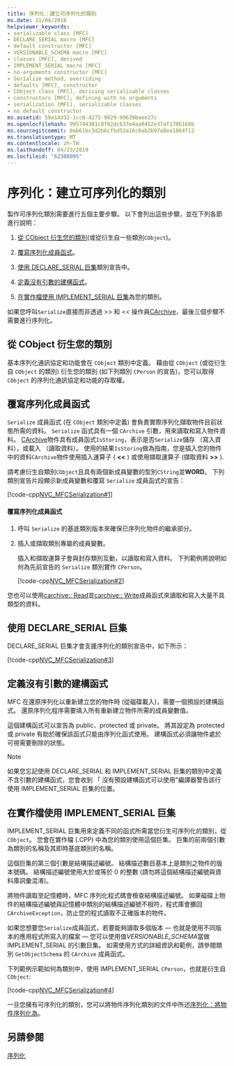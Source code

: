 ```yaml
---
title: 序列化：建立可序列化的類別
ms.date: 11/04/2016
helpviewer_keywords:
- serializable class [MFC]
- DECLARE_SERIAL macro [MFC]
- default constructor [MFC]
- VERSIONABLE_SCHEMA macro [MFC]
- classes [MFC], derived
- IMPLEMENT_SERIAL macro [MFC]
- no-arguments constructor [MFC]
- Serialize method, overriding
- defaults [MFC], constructor
- CObject class [MFC], deriving serializable classes
- constructors [MFC], defining with no arguments
- serialization [MFC], serializable classes
- no default constructor
ms.assetid: 59a14d32-1cc8-4275-9829-99639beee27c
ms.openlocfilehash: 995744381c8f82dc637e4aa0452e37af170b168b
ms.sourcegitcommit: 0ab61bc3d2b6cfbd52a16c6ab2b97a8ea1864f12
ms.translationtype: MT
ms.contentlocale: zh-TW
ms.lasthandoff: 04/23/2019
ms.locfileid: "62308095"
---
```

# <a name="serialization-making-a-serializable-class"></a>序列化：建立可序列化的類別

製作可序列化類別需要進行五個主要步驟。 以下會列出這些步驟，並在下列各節進行說明：

1. [從 CObject 衍生您的類別](#_core_deriving_your_class_from_cobject)(或從衍生自一些類別`CObject`)。

1. [覆寫序列化成員函式](#_core_overriding_the_serialize_member_function)。

1. [使用 DECLARE_SERIAL 巨集](#_core_using_the_declare_serial_macro)類別宣告中。

1. [定義沒有引數的建構函式](#_core_defining_a_constructor_with_no_arguments)。

1. [在實作檔使用 IMPLEMENT_SERIAL 巨集](#_core_using_the_implement_serial_macro_in_the_implementation_file)為您的類別。

如果您呼叫`Serialize`直接而非透過 >> 和 << 操作員[CArchive](../mfc/reference/carchive-class.md)，最後三個步驟不需要進行序列化。

##  <a name="_core_deriving_your_class_from_cobject"></a> 從 CObject 衍生您的類別

基本序列化通訊協定和功能會在 `CObject` 類別中定義。 藉由從 `CObject` (或從衍生自 `CObject` 的類別) 衍生您的類別 (如下列類別 `CPerson` 的宣告)，您可以取得 `CObject` 的序列化通訊協定和功能的存取權。

##  <a name="_core_overriding_the_serialize_member_function"></a> 覆寫序列化成員函式

`Serialize` 成員函式 (在 `CObject` 類別中定義) 會負責實際序列化擷取物件目前狀態所需的資料。 `Serialize` 函式具有一個 `CArchive` 引數，用來讀取和寫入物件資料。 [CArchive](../mfc/reference/carchive-class.md)物件具有成員函式`IsStoring`，表示是否`Serialize`儲存 （寫入資料），或載入 （讀取資料）。 使用的結果`IsStoring`做為指南，您是插入您的物件中的資料`CArchive`物件使用插入運算子 ( **<\<** ) 或使用擷取運算子 (擷取資料 **>>** ).

請考慮衍生自類別`CObject`且具有兩個新成員變數的型別`CString`並**WORD**。 下列類別宣告片段顯示新成員變數和覆寫 `Serialize` 成員函式的宣告：

[!code-cpp[NVC_MFCSerialization#1](../mfc/codesnippet/cpp/serialization-making-a-serializable-class_1.h)]

#### <a name="to-override-the-serialize-member-function"></a>覆寫序列化成員函式

1. 呼叫 `Serialize` 的基底類別版本來確保已序列化物件的繼承部分。

1. 插入或擷取類別專屬的成員變數。

   插入和擷取運算子會與封存類別互動，以讀取和寫入資料。 下列範例將說明如何為先前宣告的 `Serialize` 類別實作 `CPerson`。

   [!code-cpp[NVC_MFCSerialization#2](../mfc/codesnippet/cpp/serialization-making-a-serializable-class_2.cpp)]

您也可以使用[carchive:: Read](../mfc/reference/carchive-class.md#read)並[carchive:: Write](../mfc/reference/carchive-class.md#write)成員函式來讀取和寫入大量不具類型的資料。

##  <a name="_core_using_the_declare_serial_macro"></a> 使用 DECLARE_SERIAL 巨集

DECLARE_SERIAL 巨集才會支援序列化的類別宣告中，如下所示：

[!code-cpp[NVC_MFCSerialization#3](../mfc/codesnippet/cpp/serialization-making-a-serializable-class_3.h)]

##  <a name="_core_defining_a_constructor_with_no_arguments"></a> 定義沒有引數的建構函式

MFC 在還原序列化以重新建立您的物件時 (從磁碟載入)，需要一個預設的建構函式。 還原序列化程序需要填入所有重新建立物件所需的成員變數值。

這個建構函式可以宣告為 public、protected 或 private。 將其設定為 protected 或 private 有助於確保該函式只能由序列化函式使用。 建構函式必須讓物件處於可視需要刪除的狀態。

> [!NOTE]
>  如果您忘記使用 DECLARE_SERIAL 和 IMPLEMENT_SERIAL 巨集的類別中定義不含引數的建構函式，您會收到 「 沒有預設建構函式可以使用"編譯器警告該行使用 IMPLEMENT_SERIAL 巨集的位置。

##  <a name="_core_using_the_implement_serial_macro_in_the_implementation_file"></a> 在實作檔使用 IMPLEMENT_SERIAL 巨集

IMPLEMENT_SERIAL 巨集用來定義不同的函式所需當您衍生可序列化的類別，從`CObject`。 您會在實作檔 (.CPP) 中為您的類別使用這個巨集。 巨集的前兩個引數為類別的名稱及其即時基底類別的名稱。

這個巨集的第三個引數是結構描述編號。 結構描述數目基本上是類別之物件的版本號碼。 結構描述編號使用大於或等於 0 的整數 (請勿將這個結構描述編號與資料庫詞彙混淆)。

將物件讀取至記憶體時，MFC 序列化程式碼會檢查結構描述編號。 如果磁碟上物件的結構描述編號與記憶體中類別的結構描述編號不相符，程式庫會擲回 `CArchiveException`，防止您的程式讀取不正確版本的物件。

如果您想要您`Serialize`成員函式，若要能夠讀取多個版本 — 也就是使用不同版本的應用程式所寫入的檔案 — 您可以使用值*VERSIONABLE_SCHEMA*當做 IMPLEMENT_SERIAL 的引數巨集。 如需使用方式的詳細資訊和範例，請參閱類別 `GetObjectSchema` 的 `CArchive` 成員函式。

下列範例示範如何為類別中，使用 IMPLEMENT_SERIAL `CPerson`，也就是衍生自`CObject`:

[!code-cpp[NVC_MFCSerialization#4](../mfc/codesnippet/cpp/serialization-making-a-serializable-class_4.cpp)]

一旦您擁有可序列化的類別，您可以將物件序列化類別的文件中所述[序列化：將物件序列化為](../mfc/serialization-serializing-an-object.md)。

## <a name="see-also"></a>另請參閱

[序列化](../mfc/serialization-in-mfc.md)
